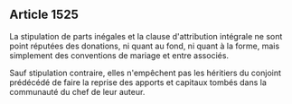 Article 1525
----
La stipulation de parts inégales et la clause d'attribution intégrale ne sont
point réputées des donations, ni quant au fond, ni quant à la forme, mais
simplement des conventions de mariage et entre associés.

Sauf stipulation contraire, elles n'empêchent pas les héritiers du conjoint
prédécédé de faire la reprise des apports et capitaux tombés dans la communauté
du chef de leur auteur.
